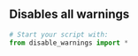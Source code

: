 <h2>Disables all warnings</h2>


```python
# Start your script with:
from disable_warnings import *
```



